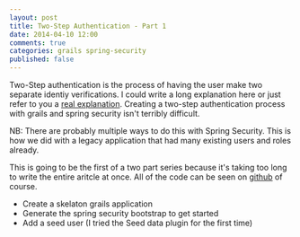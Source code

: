 ```yaml
---
layout: post
title: Two-Step Authentication - Part 1
date: 2014-04-10 12:00
comments: true
categories: grails spring-security 
published: false
---
```


Two-Step authentication is the process of having the user make two separate identiy verifications. I could write a long explanation here or just refer to you a [real explanation](http://en.wikipedia.org/wiki/Two-step_verification).  Creating a two-step authentication process with grails and spring security isn't terribly difficult. 

NB: There are probably multiple ways to do this with Spring Security. This is how we did with a legacy application that had many existing users and roles already.

This is going to be the first of a two part series because it's taking too long to write the entire aritcle at once. All of the code can be seen on [github](https://github.com/kyleboon/two-step-authentication-example) of course.

* Create a skelaton grails application
* Generate the spring security bootstrap to get started
* Add a seed user (I tried the Seed data plugin for the first time)